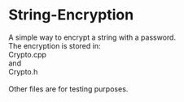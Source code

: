 # String-Encryption
A simple way to encrypt a string with a password.
<br>
The encryption is stored in:
<br>
Crypto.cpp
<br>
and
<br>
Crypto.h
<br><br>
Other files are for testing purposes.
